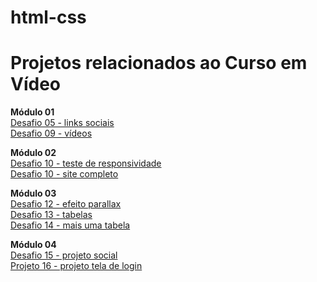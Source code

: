 # html-css

<h1>Projetos relacionados ao Curso em Vídeo</h1>

<strong>Módulo 01</strong> <br>
<a href="https://anajulianovais.github.io/html-css/Curso%20em%20V%C3%ADdeo/Projetos/desafio%2005%20(links%20sociais)/index.html" target="_blank">Desafio 05 - links sociais</a> <br>
<a href="https://anajulianovais.github.io/html-css/Curso%20em%20V%C3%ADdeo/Projetos/desafio%2009%20(vídeos)/index.html" target="_blank">Desafio 09 - vídeos</a>

<strong>Módulo 02</strong> <br>
<a href="https://anajulianovais.github.io/html-css/Curso%20em%20V%C3%ADdeo/Projetos/desafio%2010%20(site%20completo)/responsivo.html" target="_blank">Desafio 10 - teste de responsividade</a> <br>
<a href="https://anajulianovais.github.io/html-css/Curso%20em%20V%C3%ADdeo/Projetos/desafio%2010%20(site%20completo)/android.html" target="_blank">Desafio 10 - site completo</a>


<strong>Módulo 03</strong> <br>
<a href="https://anajulianovais.github.io/html-css/Curso%20em%20V%C3%ADdeo/Projetos/desafio%2012%20(efeito%20parallax)/index.html" target="_blank">Desafio 12 - efeito parallax</a> <br>
<a href="https://anajulianovais.github.io/html-css/Curso%20em%20V%C3%ADdeo/Projetos/desafio%2013%20(tabelas)/index.html" target="_blank">Desafio 13 - tabelas</a> <br>
<a href="https://juliaboaskivisk.github.io/html-css/Curso%20em%20V%C3%ADdeo/Projetos/desafio%2014%20(mais%20uma%20tabela)" target="_blank">Desafio 14 - mais uma tabela</a>

<strong>Módulo 04</strong> <br>
<a href="https://anajulianovais.github.io/html-css/Curso%20em%20V%C3%ADdeo/Projetos/desafio%2015%20(projeto%20social)" target="_blank">Desafio 15 - projeto social</a> <br>
<a href="https://anajulianovais.github.io/html-css/Curso%20em%20Vídeo/Projetos/projeto%2016%20(tela%20de%20login)/index.html" target="_blank">Projeto 16 - projeto tela de login</a>

